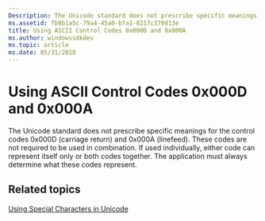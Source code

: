 ```yaml
---
Description: The Unicode standard does not prescribe specific meanings for the control codes 0x000D (carriage return) and 0x000A (linefeed).
ms.assetid: fb8b1a5c-79a4-45a0-b7a1-8217c370d13e
title: Using ASCII Control Codes 0x000D and 0x000A
ms.author: windowssdkdev
ms.topic: article
ms.date: 05/31/2018
---
```


# Using ASCII Control Codes 0x000D and 0x000A

The Unicode standard does not prescribe specific meanings for the control codes 0x000D (carriage return) and 0x000A (linefeed). These codes are not required to be used in combination. If used individually, either code can represent itself only or both codes together. The application must always determine what these codes represent.

## Related topics

<dl> <dt>

[Using Special Characters in Unicode](using-special-characters-in-unicode.md)
</dt> </dl>

 

 



